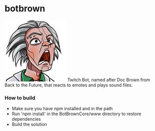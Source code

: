 # botbrown

<img src="doc-2000x2000.png" data-canonical-src="doc-2000x2000.png" width="200" height="200" />
Twitch Bot, named after Doc Brown from Back to the Future, that reacts to emotes and plays sound files.

### How to build ###

- Make sure you have npm installed and in the path
- Run 'npm install' in the BotBrownCore/www directory to restore dependencies
- Build the solution

